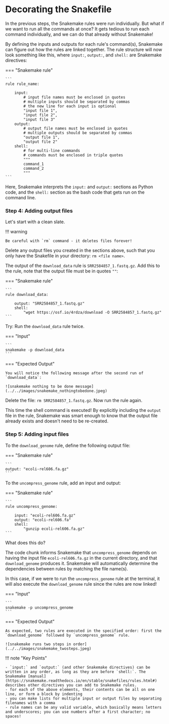 # Decorating the Snakefile

In the previous steps, the Snakemake rules were run individually. But what if we want to run all the commands at once? It gets tedious to run each command individually, and we can do that already without Snakemake!

By defining the inputs and outputs for each rule's command(s), Snakemake can figure out how the rules are linked together. The rule structure will now look something like this, where `input:`, `output:`, and `shell:` are Snakemake directives:

=== "Snakemake rule"

    ```
    rule rule_name:

        input:
            # input file names must be enclosed in quotes
            # multiple inputs should be separated by commas
            # the new line for each input is optional
            "input file 1",
            "input file 2",
            "input file 3"
        output:
            # output file names must be enclosed in quotes
            # multiple outputs should be separated by commas
            "output file 1",
            "output file 2"
        shell:
            # for multi-line commands
            # commands must be enclosed in triple quotes
            """
            command_1
            command_2
            """
    ```

Here, Snakemake interprets the `input:` and `output:` sections as Python code, and the `shell:` section as the bash code that gets run on the command line.

### Step 4: Adding output files

Let's start with a clean slate. 

!!! warning

    Be careful with `rm` command - it deletes files forever!
    
Delete any output files you created in the sections above, such that you only have the Snakefile in your directory: `rm <file name>`.

The output of the `download_data` rule is `SRR2584857_1.fastq.gz`. Add this to the rule, note that the output file must be in quotes `""`:

=== "Snakemake rule"

    ```
    rule download_data:
    
        output: "SRR2584857_1.fastq.gz"
        shell:
            "wget https://osf.io/4rdza/download -O SRR2584857_1.fastq.gz"
    ```

Try: Run the `download_data` rule twice.


=== "Input"

    ```
    snakemake -p download_data
    ```

=== "Expected Output"
    
    You will notice the following message after the second run of `download_data`:

    ![snakemake nothing to be done message](../../images/snakemake_nothingtobedone.jpeg)

Delete the file: `rm SRR2584857_1.fastq.gz`. Now run the rule again.

This time the shell command is executed! By explicitly including the `output` file in the rule, Snakemake was smart enough to know that the output file already exists and doesn't need to be re-created.

### Step 5: Adding input files

To the `download_genome` rule, define the following output file:

=== "Snakemake rule"

    ```
    output: "ecoli-rel606.fa.gz"
    ```


To the `uncompress_genome` rule, add an input and output:

=== "Snakemake rule"

    ```
    rule uncompress_genome:

        input: "ecoli-rel606.fa.gz"
        output: "ecoli-rel606.fa"
        shell:
            "gunzip ecoli-rel606.fa.gz"
    ```           

What does this do?

The code chunk informs Snakemake that `uncompress_genome` depends on having the input file `ecoli-rel606.fa.gz` in the current directory, and that `download_genome` produces it. Snakemake will automatically determine the dependencies between rules by matching the file name(s).

In this case, if we were to run the `uncompress_genome` rule at the terminal, it will also execute the `download_genome` rule since the rules are now linked!

=== "Input"
    
    ```
    snakemake -p uncompress_genome
    ```

=== "Expected Output"
    
    As expected, two rules are executed in the specified order: first the `download_genome` followed by `uncompress_genome` rule.
    
    ![snakemake runs two steps in order](../../images/snakemake_twosteps.jpeg)

!!! note "Key Points"

    - `input:` and `output:` (and other Snakemake directives) can be written in any order, as long as they are before `shell:`. The Snakemake [manual](https://snakemake.readthedocs.io/en/stable/snakefiles/rules.html#) describes other directives you can add to Snakemake rules.
    - for each of the above elements, their contents can be all on one line, or form a block by indenting
    - you can make lists for multiple input or output files by separating filenames with a comma
    - rule names can be any valid variable, which basically means letters and underscores; you can use numbers after a first character; no spaces!
